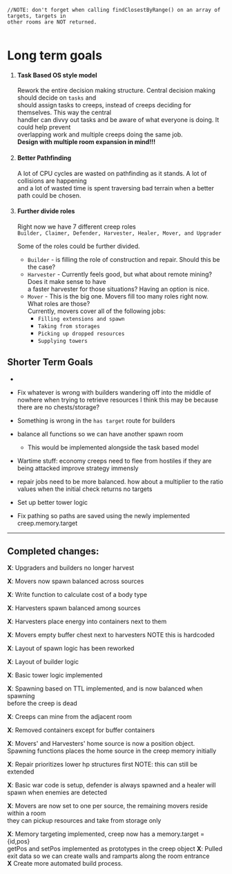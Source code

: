 ```
//NOTE: don't forget when calling findClosestByRange() on an array of targets, targets in 
other rooms are NOT returned.
   
```
# **Long term goals**  
1. #### Task Based OS style model  
    Rework the entire decision making structure. Central decision making should decide on `tasks` and  
should assign tasks to creeps, instead of creeps deciding for themselves. This way the central  
handler can divvy out tasks and be aware of what everyone is doing. It could help prevent  
overlapping work and multiple creeps doing the same job.  
**__Design with multiple room expansion in mind!!!__**  

1. #### Better Pathfinding  
    A lot of CPU cycles are wasted on pathfinding as it stands. A lot of collisions are happening  
and a lot of wasted time is spent traversing bad terrain when a better path could be chosen.  
1. #### Further divide roles  
    Right now we have 7 different creep roles  
`Builder, Claimer, Defender, Harvester, Healer, Mover, and Upgrader`  

    Some of the roles could be further divided.  
    * `Builder` - is filling the role of construction and repair. Should this be the case?  
    * `Harvester` - Currently feels good, but what about remote mining? Does it make sense to have  
    a faster harvester for those situations? Having an option is nice.  
    * `Mover` - This is the big one. Movers fill too many roles right now. What roles are those?  
    Currently, movers cover all of the following jobs:  
        * `Filling extensions and spawn`  
        * `Taking from storages`  
        * `Picking up dropped resources`
        * `Supplying towers`
  


 

## Shorter Term Goals
-  
- Fix whatever is wrong with builders wandering off into the middle of nowhere when trying to retrieve resources
 I think this may be because there are no chests/storage?  
 - Something is wrong in the `has target` route for builders
- balance all functions so we can have another spawn room  
    - This would be implemented alongside the task based model
    
   
- Wartime stuff: economy creeps need to flee from hostiles if they are being attacked
 improve strategy immensly

- repair jobs need to be more balanced. how about a multiplier to the ratio values when the
 initial check returns no targets

- Set up better tower logic

* Fix pathing so paths are saved using the newly implemented creep.memory.target

---
## Completed changes:



 **X**: Upgraders and builders no longer harvest
  
 **X**: Movers now spawn balanced across sources
  
 **X**: Write function to calculate cost of a body type
  
 **X**: Harvesters spawn balanced among sources
  
 **X**: Harvesters place energy into containers next to them
  
 **X**: Movers empty buffer chest next to harvesters NOTE this is hardcoded
  
 **X**: Layout of spawn logic has been reworked
  
 **X**: Layout of builder logic
   

 **X**: Basic tower logic implemented 
 
 **X**: Spawning based on TTL implemented, and is now balanced when spawning  
         before the creep is dead  
          
 **X**: Creeps can mine from the adjacent room
  
 **X**: Removed containers except for buffer containers
  
 **X**: Movers' and Harvesters' home source is now a position object.
             Spawning functions places the home source in the creep memory initially  
               
 **X**: Repair prioritizes lower hp structures first NOTE: this can still be extended  
  
 **X**: Basic war code is setup, defender is always spawned and a healer will spawn when enemies are detected  

 **X**: Movers are now set to one per source, the remaining movers reside within a room    
         they can pickup resources and take from storage only  
           
 **X**: Memory targeting implemented, creep now has a memory.target = {id,pos}  
         getPos and setPos implemented as prototypes in the creep object
 **X**: Pulled exit data so we can create walls and ramparts along the room entrance  
 **X**  Create more automated build process. 
           

